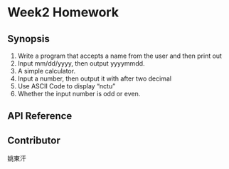 # Week2 Homework

## Synopsis
1. Write a program that accepts a name from the user and then print out
2. Input mm/dd/yyyy, then output yyyymmdd.
3. A simple calculator.
4. Input a number, then output it with after two decimal
5. Use ASCII Code to display “nctu”
6. Whether the input number is odd or even.

## API Reference

## Contributor
姚東汗
